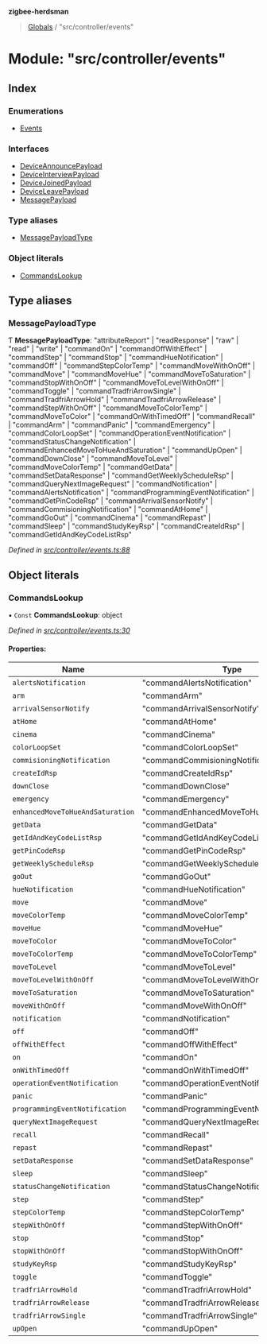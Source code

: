 **zigbee-herdsman**

> [Globals](../README.md) / "src/controller/events"

# Module: "src/controller/events"

## Index

### Enumerations

* [Events](../enums/_src_controller_events_.events.md)

### Interfaces

* [DeviceAnnouncePayload](../interfaces/_src_controller_events_.deviceannouncepayload.md)
* [DeviceInterviewPayload](../interfaces/_src_controller_events_.deviceinterviewpayload.md)
* [DeviceJoinedPayload](../interfaces/_src_controller_events_.devicejoinedpayload.md)
* [DeviceLeavePayload](../interfaces/_src_controller_events_.deviceleavepayload.md)
* [MessagePayload](../interfaces/_src_controller_events_.messagepayload.md)

### Type aliases

* [MessagePayloadType](_src_controller_events_.md#messagepayloadtype)

### Object literals

* [CommandsLookup](_src_controller_events_.md#commandslookup)

## Type aliases

### MessagePayloadType

Ƭ  **MessagePayloadType**: \"attributeReport\" \| \"readResponse\" \| \"raw\" \| \"read\" \| \"write\" \| \"commandOn\" \| \"commandOffWithEffect\" \| \"commandStep\" \| \"commandStop\" \| \"commandHueNotification\" \| \"commandOff\" \| \"commandStepColorTemp\" \| \"commandMoveWithOnOff\" \| \"commandMove\" \| \"commandMoveHue\" \| \"commandMoveToSaturation\" \| \"commandStopWithOnOff\" \| \"commandMoveToLevelWithOnOff\" \| \"commandToggle\" \| \"commandTradfriArrowSingle\" \| \"commandTradfriArrowHold\" \| \"commandTradfriArrowRelease\" \| \"commandStepWithOnOff\" \| \"commandMoveToColorTemp\" \| \"commandMoveToColor\" \| \"commandOnWithTimedOff\" \| \"commandRecall\" \| \"commandArm\" \| \"commandPanic\" \| \"commandEmergency\" \| \"commandColorLoopSet\" \| \"commandOperationEventNotification\" \| \"commandStatusChangeNotification\" \| \"commandEnhancedMoveToHueAndSaturation\" \| \"commandUpOpen\" \| \"commandDownClose\" \| \"commandMoveToLevel\" \| \"commandMoveColorTemp\" \| \"commandGetData\" \| \"commandSetDataResponse\" \| \"commandGetWeeklyScheduleRsp\" \| \"commandQueryNextImageRequest\" \| \"commandNotification\" \| \"commandAlertsNotification\" \| \"commandProgrammingEventNotification\" \| \"commandGetPinCodeRsp\" \| \"commandArrivalSensorNotify\" \| \"commandCommisioningNotification\" \| \"commandAtHome\" \| \"commandGoOut\" \| \"commandCinema\" \| \"commandRepast\" \| \"commandSleep\" \| \"commandStudyKeyRsp\" \| \"commandCreateIdRsp\" \| \"commandGetIdAndKeyCodeListRsp\"

*Defined in [src/controller/events.ts:88](https://github.com/Koenkk/zigbee-herdsman/blob/master/src/src/controller/events.ts#L88)*

## Object literals

### CommandsLookup

▪ `Const` **CommandsLookup**: object

*Defined in [src/controller/events.ts:30](https://github.com/Koenkk/zigbee-herdsman/blob/master/src/src/controller/events.ts#L30)*

#### Properties:

Name | Type | Value |
------ | ------ | ------ |
`alertsNotification` | \"commandAlertsNotification\" | "commandAlertsNotification" |
`arm` | \"commandArm\" | "commandArm" |
`arrivalSensorNotify` | \"commandArrivalSensorNotify\" | "commandArrivalSensorNotify" |
`atHome` | \"commandAtHome\" | "commandAtHome" |
`cinema` | \"commandCinema\" | "commandCinema" |
`colorLoopSet` | \"commandColorLoopSet\" | "commandColorLoopSet" |
`commisioningNotification` | \"commandCommisioningNotification\" | "commandCommisioningNotification" |
`createIdRsp` | \"commandCreateIdRsp\" | "commandCreateIdRsp" |
`downClose` | \"commandDownClose\" | "commandDownClose" |
`emergency` | \"commandEmergency\" | "commandEmergency" |
`enhancedMoveToHueAndSaturation` | \"commandEnhancedMoveToHueAndSaturation\" | "commandEnhancedMoveToHueAndSaturation" |
`getData` | \"commandGetData\" | "commandGetData" |
`getIdAndKeyCodeListRsp` | \"commandGetIdAndKeyCodeListRsp\" | "commandGetIdAndKeyCodeListRsp" |
`getPinCodeRsp` | \"commandGetPinCodeRsp\" | "commandGetPinCodeRsp" |
`getWeeklyScheduleRsp` | \"commandGetWeeklyScheduleRsp\" | "commandGetWeeklyScheduleRsp" |
`goOut` | \"commandGoOut\" | "commandGoOut" |
`hueNotification` | \"commandHueNotification\" | "commandHueNotification" |
`move` | \"commandMove\" | "commandMove" |
`moveColorTemp` | \"commandMoveColorTemp\" | "commandMoveColorTemp" |
`moveHue` | \"commandMoveHue\" | "commandMoveHue" |
`moveToColor` | \"commandMoveToColor\" | "commandMoveToColor" |
`moveToColorTemp` | \"commandMoveToColorTemp\" | "commandMoveToColorTemp" |
`moveToLevel` | \"commandMoveToLevel\" | "commandMoveToLevel" |
`moveToLevelWithOnOff` | \"commandMoveToLevelWithOnOff\" | "commandMoveToLevelWithOnOff" |
`moveToSaturation` | \"commandMoveToSaturation\" | "commandMoveToSaturation" |
`moveWithOnOff` | \"commandMoveWithOnOff\" | "commandMoveWithOnOff" |
`notification` | \"commandNotification\" | "commandNotification" |
`off` | \"commandOff\" | "commandOff" |
`offWithEffect` | \"commandOffWithEffect\" | "commandOffWithEffect" |
`on` | \"commandOn\" | "commandOn" |
`onWithTimedOff` | \"commandOnWithTimedOff\" | "commandOnWithTimedOff" |
`operationEventNotification` | \"commandOperationEventNotification\" | "commandOperationEventNotification" |
`panic` | \"commandPanic\" | "commandPanic" |
`programmingEventNotification` | \"commandProgrammingEventNotification\" | "commandProgrammingEventNotification" |
`queryNextImageRequest` | \"commandQueryNextImageRequest\" | "commandQueryNextImageRequest" |
`recall` | \"commandRecall\" | "commandRecall" |
`repast` | \"commandRepast\" | "commandRepast" |
`setDataResponse` | \"commandSetDataResponse\" | "commandSetDataResponse" |
`sleep` | \"commandSleep\" | "commandSleep" |
`statusChangeNotification` | \"commandStatusChangeNotification\" | "commandStatusChangeNotification" |
`step` | \"commandStep\" | "commandStep" |
`stepColorTemp` | \"commandStepColorTemp\" | "commandStepColorTemp" |
`stepWithOnOff` | \"commandStepWithOnOff\" | "commandStepWithOnOff" |
`stop` | \"commandStop\" | "commandStop" |
`stopWithOnOff` | \"commandStopWithOnOff\" | "commandStopWithOnOff" |
`studyKeyRsp` | \"commandStudyKeyRsp\" | "commandStudyKeyRsp" |
`toggle` | \"commandToggle\" | "commandToggle" |
`tradfriArrowHold` | \"commandTradfriArrowHold\" | "commandTradfriArrowHold" |
`tradfriArrowRelease` | \"commandTradfriArrowRelease\" | "commandTradfriArrowRelease" |
`tradfriArrowSingle` | \"commandTradfriArrowSingle\" | "commandTradfriArrowSingle" |
`upOpen` | \"commandUpOpen\" | "commandUpOpen" |
